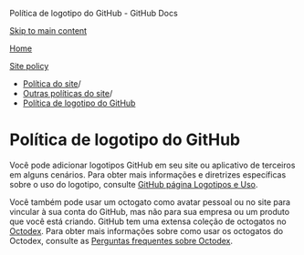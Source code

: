 Política de logotipo do GitHub - GitHub Docs

[Skip to main content](#main-content)

[Home](/pt)

[Site policy](/pt/site-policy)

* [Política do site](/pt/site-policy)/
* [Outras políticas do site](/pt/site-policy/other-site-policies)/
* [Política de logotipo do GitHub](/pt/site-policy/other-site-policies/github-logo-policy)

Política de logotipo do GitHub
==========

Você pode adicionar logotipos GitHub em seu site ou aplicativo de terceiros em alguns cenários. Para obter mais informações e diretrizes específicas sobre o uso do logotipo, consulte [GitHub página Logotipos e Uso](https://github.com/logos).

Você também pode usar um octogato como avatar pessoal ou no site para vincular à sua conta do GitHub, mas não para sua empresa ou um produto que você está criando. GitHub tem uma extensa coleção de octogatos no [Octodex](https://octodex.github.com/). Para obter mais informações sobre como usar os octogatos do Octodex, consulte as [Perguntas frequentes sobre Octodex](https://octodex.github.com/faq/).

